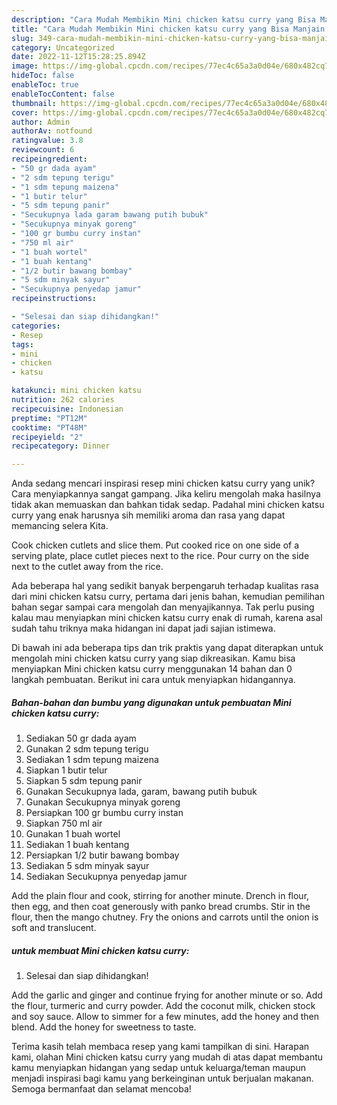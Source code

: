 ```yaml
---
description: "Cara Mudah Membikin Mini chicken katsu curry yang Bisa Manjain Lidah"
title: "Cara Mudah Membikin Mini chicken katsu curry yang Bisa Manjain Lidah"
slug: 349-cara-mudah-membikin-mini-chicken-katsu-curry-yang-bisa-manjain-lidah
category: Uncategorized
date: 2022-11-12T15:28:25.894Z
image: https://img-global.cpcdn.com/recipes/77ec4c65a3a0d04e/680x482cq70/mini-chicken-katsu-curry-foto-resep-utama.jpg
hideToc: false
enableToc: true
enableTocContent: false
thumbnail: https://img-global.cpcdn.com/recipes/77ec4c65a3a0d04e/680x482cq70/mini-chicken-katsu-curry-foto-resep-utama.jpg
cover: https://img-global.cpcdn.com/recipes/77ec4c65a3a0d04e/680x482cq70/mini-chicken-katsu-curry-foto-resep-utama.jpg
author: Admin
authorAv: notfound
ratingvalue: 3.8
reviewcount: 6
recipeingredient:
- "50 gr dada ayam"
- "2 sdm tepung terigu"
- "1 sdm tepung maizena"
- "1 butir telur"
- "5 sdm tepung panir"
- "Secukupnya lada garam bawang putih bubuk"
- "Secukupnya minyak goreng"
- "100 gr bumbu curry instan"
- "750 ml air"
- "1 buah wortel"
- "1 buah kentang"
- "1/2 butir bawang bombay"
- "5 sdm minyak sayur"
- "Secukupnya penyedap jamur"
recipeinstructions:

- "Selesai dan siap dihidangkan!"
categories:
- Resep
tags:
- mini
- chicken
- katsu

katakunci: mini chicken katsu 
nutrition: 262 calories
recipecuisine: Indonesian
preptime: "PT12M"
cooktime: "PT48M"
recipeyield: "2"
recipecategory: Dinner

---
```





Anda sedang mencari inspirasi resep mini chicken katsu curry yang unik? Cara menyiapkannya sangat gampang. Jika keliru mengolah maka hasilnya tidak akan memuaskan dan bahkan tidak sedap. Padahal mini chicken katsu curry yang enak harusnya sih memiliki aroma dan rasa yang dapat memancing selera Kita.





Cook chicken cutlets and slice them. Put cooked rice on one side of a serving plate, place cutlet pieces next to the rice. Pour curry on the side next to the cutlet away from the rice.

Ada beberapa hal yang sedikit banyak berpengaruh terhadap kualitas rasa dari mini chicken katsu curry, pertama dari jenis bahan, kemudian pemilihan bahan segar sampai cara mengolah dan menyajikannya. Tak perlu pusing kalau mau menyiapkan mini chicken katsu curry enak di rumah, karena asal sudah tahu triknya maka hidangan ini dapat jadi sajian istimewa.






Di bawah ini ada beberapa tips dan trik praktis yang dapat diterapkan untuk mengolah mini chicken katsu curry yang siap dikreasikan. Kamu bisa menyiapkan Mini chicken katsu curry menggunakan 14 bahan dan 0 langkah pembuatan. Berikut ini cara untuk menyiapkan hidangannya.

<!--inarticleads1-->

##### Bahan-bahan dan bumbu yang digunakan untuk pembuatan Mini chicken katsu curry:

1. Sediakan 50 gr dada ayam
1. Gunakan 2 sdm tepung terigu
1. Sediakan 1 sdm tepung maizena
1. Siapkan 1 butir telur
1. Siapkan 5 sdm tepung panir
1. Gunakan Secukupnya lada, garam, bawang putih bubuk
1. Gunakan Secukupnya minyak goreng
1. Persiapkan 100 gr bumbu curry instan
1. Siapkan 750 ml air
1. Gunakan 1 buah wortel
1. Sediakan 1 buah kentang
1. Persiapkan 1/2 butir bawang bombay
1. Sediakan 5 sdm minyak sayur
1. Sediakan Secukupnya penyedap jamur


Add the plain flour and cook, stirring for another minute. Drench in flour, then egg, and then coat generously with panko bread crumbs. Stir in the flour, then the mango chutney. Fry the onions and carrots until the onion is soft and translucent. 

<!--inarticleads2-->

#####  untuk membuat Mini chicken katsu curry:


1. Selesai dan siap dihidangkan!

Add the garlic and ginger and continue frying for another minute or so. Add the flour, turmeric and curry powder. Add the coconut milk, chicken stock and soy sauce. Allow to simmer for a few minutes, add the honey and then blend. Add the honey for sweetness to taste. 

Terima kasih telah membaca resep yang kami tampilkan di sini. Harapan kami, olahan Mini chicken katsu curry yang mudah di atas dapat membantu kamu menyiapkan hidangan yang sedap untuk keluarga/teman maupun menjadi inspirasi bagi kamu yang berkeinginan untuk berjualan makanan. Semoga bermanfaat dan selamat mencoba!
